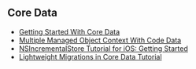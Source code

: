 ## Core Data
- [Getting Started With Core Data](https://www.raywenderlich.com/173972/getting-started-with-core-data-tutorial-2)
- [Multiple Managed Object Context With Code Data](https://www.raywenderlich.com/174082/multiple-managed-object-contexts-with-core-data-tutorial)
- [NSIncrementalStore Tutorial for iOS: Getting Started](https://www.raywenderlich.com/171045/using-nsincrementalstore-custom-core-data-storage)
- [Lightweight Migrations in Core Data Tutorial](https://www.raywenderlich.com/7585-lightweight-migrations-in-core-data-tutorial)

